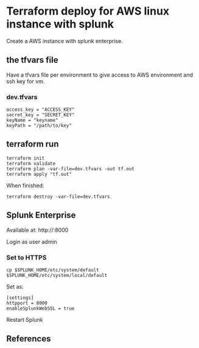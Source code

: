 # Terraform deploy for AWS linux instance with splunk

Create a AWS instance with splunk enterprise.

## the tfvars file

Have a tfvars file per environment to give access to AWS environment and ssh key for vm.

### dev.tfvars

```
access_key = "ACCESS_KEY"
secret_key = "SECRET_KEY"
keyName = "keyname"
keyPath = "/path/to/key"
```

## terraform run
```
terraform init
terraform validate
terraform plan -var-file=dev.tfvars -out tf.out
terraform apply "tf.out"
```

When finished:
```
terraform destroy -var-file=dev.tfvars
```

## Splunk Enterprise

Available at: http://<public-DNS-FQDN>:8000

Login as user admin

### Set to HTTPS

```
cp $SPLUNK_HOME/etc/system/default $SPLUNK_HOME/etc/system/local/default
```

Set as:
```
[settings]
httpport = 8000
enableSplunkWebSSL = true
```

Restart Splunk

## References

